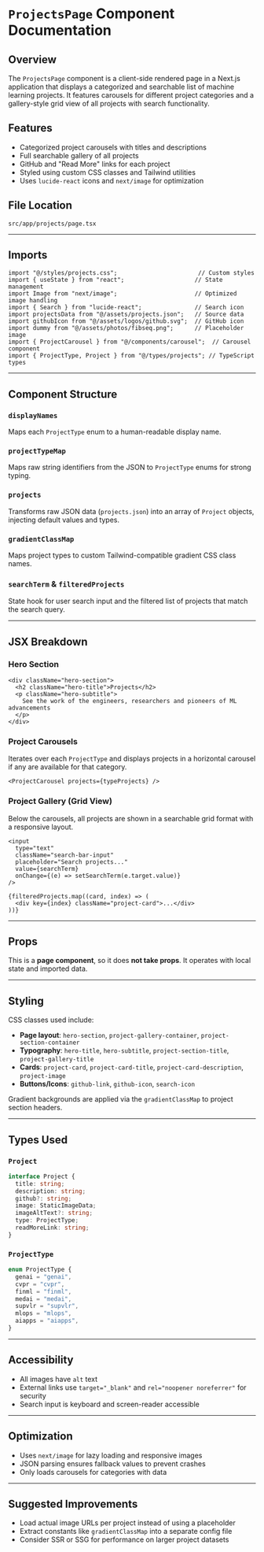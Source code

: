 # `ProjectsPage` Component Documentation

## Overview

The `ProjectsPage` component is a client-side rendered page in a Next.js application that displays a categorized and searchable list of machine learning projects. It features carousels for different project categories and a gallery-style grid view of all projects with search functionality.

## Features

* Categorized project carousels with titles and descriptions
* Full searchable gallery of all projects
* GitHub and "Read More" links for each project
* Styled using custom CSS classes and Tailwind utilities
* Uses `lucide-react` icons and `next/image` for optimization

## File Location

`src/app/projects/page.tsx`

---

## Imports

```tsx
import "@/styles/projects.css";                       // Custom styles
import { useState } from "react";                    // State management
import Image from "next/image";                      // Optimized image handling
import { Search } from "lucide-react";               // Search icon
import projectsData from "@/assets/projects.json";   // Source data
import githubIcon from "@/assets/logos/github.svg";  // GitHub icon
import dummy from "@/assets/photos/fibseq.png";      // Placeholder image
import { ProjectCarousel } from "@/components/carousel";  // Carousel component
import { ProjectType, Project } from "@/types/projects"; // TypeScript types
```

---

## Component Structure

### `displayNames`

Maps each `ProjectType` enum to a human-readable display name.

### `projectTypeMap`

Maps raw string identifiers from the JSON to `ProjectType` enums for strong typing.

### `projects`

Transforms raw JSON data (`projects.json`) into an array of `Project` objects, injecting default values and types.

### `gradientClassMap`

Maps project types to custom Tailwind-compatible gradient CSS class names.

### `searchTerm` & `filteredProjects`

State hook for user search input and the filtered list of projects that match the search query.

---

## JSX Breakdown

### Hero Section

```tsx
<div className="hero-section">
  <h2 className="hero-title">Projects</h2>
  <p className="hero-subtitle">
    See the work of the engineers, researchers and pioneers of ML advancements
  </p>
</div>
```

### Project Carousels

Iterates over each `ProjectType` and displays projects in a horizontal carousel if any are available for that category.

```tsx
<ProjectCarousel projects={typeProjects} />
```

### Project Gallery (Grid View)

Below the carousels, all projects are shown in a searchable grid format with a responsive layout.

```tsx
<input
  type="text"
  className="search-bar-input"
  placeholder="Search projects..."
  value={searchTerm}
  onChange={(e) => setSearchTerm(e.target.value)}
/>
```

```tsx
{filteredProjects.map((card, index) => (
  <div key={index} className="project-card">...</div>
))}
```

---

## Props

This is a **page component**, so it does **not take props**. It operates with local state and imported data.

---

## Styling

CSS classes used include:

* **Page layout**: `hero-section`, `project-gallery-container`, `project-section-container`
* **Typography**: `hero-title`, `hero-subtitle`, `project-section-title`, `project-gallery-title`
* **Cards**: `project-card`, `project-card-title`, `project-card-description`, `project-image`
* **Buttons/Icons**: `github-link`, `github-icon`, `search-icon`

Gradient backgrounds are applied via the `gradientClassMap` to project section headers.

---

## Types Used

### `Project`

```ts
interface Project {
  title: string;
  description: string;
  github?: string;
  image: StaticImageData;
  imageAltText?: string;
  type: ProjectType;
  readMoreLink: string;
}
```

### `ProjectType`

```ts
enum ProjectType {
  genai = "genai",
  cvpr = "cvpr",
  finml = "finml",
  medai = "medai",
  supvlr = "supvlr",
  mlops = "mlops",
  aiapps = "aiapps",
}
```

---

## Accessibility

* All images have `alt` text
* External links use `target="_blank"` and `rel="noopener noreferrer"` for security
* Search input is keyboard and screen-reader accessible

---

## Optimization

* Uses `next/image` for lazy loading and responsive images
* JSON parsing ensures fallback values to prevent crashes
* Only loads carousels for categories with data

---

## Suggested Improvements

* Load actual image URLs per project instead of using a placeholder
* Extract constants like `gradientClassMap` into a separate config file
* Consider SSR or SSG for performance on larger project datasets
